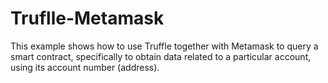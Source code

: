 # Truflle-Metamask
This example shows how to use Truffle together with Metamask to query a smart contract, specifically to obtain data related to a particular account, using its account number (address).
